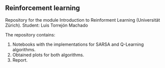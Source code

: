 ## Reinforcement learning
Repository for the module Introduction to Reinforment Learning (Universität Zürich).
Student: Luis Torrejón Machado

The repository contains:
1. Notebooks with the implementations for SARSA and Q-Learning algorithms.
2. Obtained plots for both algorithms.
3. Report.
